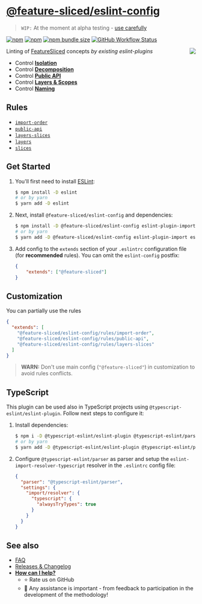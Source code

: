 # [@feature-sliced/eslint-config](https://www.npmjs.com/package/@feature-sliced/eslint-config)

> `WIP:` At the moment at alpha testing - [use carefully](https://github.com/feature-sliced/eslint-config/discussions/55)

[npm]: https://www.npmjs.com/package/@feature-sliced/eslint-config

[![npm](https://img.shields.io/npm/v/@feature-sliced/eslint-config?style=flat-square)][npm]
[![npm](https://img.shields.io/npm/dw/@feature-sliced/eslint-config?style=flat-square)][npm]
[![npm bundle size](https://img.shields.io/bundlephobia/min/@feature-sliced/eslint-config?style=flat-square)][npm]
[![GitHub Workflow Status](https://img.shields.io/github/workflow/status/feature-sliced/eslint-config/Test%20current%20build?label=tests&style=flat-square)](https://github.com/feature-sliced/eslint-config/actions)

<img src="https://avatars.githubusercontent.com/u/60469024?s=120&v=4" align="right">

Linting of [FeatureSliced](https://github.com/feature-sliced/documentation) concepts *by existing eslint-plugins*

- Control [**Isolation**](https://feature-sliced.design/docs/concepts/low-coupling)
- Control [**Decomposition**](https://feature-sliced.design/docs/concepts/app-splitting)
- Control [**Public API**](https://feature-sliced.design/docs/concepts/public-api)
- Control [**Layers & Scopes**](https://feature-sliced.design/docs/reference/layers)
- Control [**Naming**](https://feature-sliced.design/docs/concepts/naming-adaptability)

<!--
Uncomment if will be needed

## Table of contents
* [Overview](#overview)
* [Get started](#get-started)
* [Usage](#usage)
* [Also](#also)
-->

## Rules

- [`import-order`](./rules/import-order)
- [`public-api`](./rules/public-api)
- [`layers-slices`](./rules/layers-slices)
- [`layers`](./rules/layers)
- [`slices`](./rules/slices)

## Get Started

1. You'll first need to install [ESLint](http://eslint.org):

    ```sh
    $ npm install -D eslint
    # or by yarn
    $ yarn add -D eslint
    ```

2. Next, install `@feature-sliced/eslint-config` and dependencies:

    ```sh
    $ npm install -D @feature-sliced/eslint-config eslint-plugin-import eslint-plugin-boundaries
    # or by yarn
    $ yarn add -D @feature-sliced/eslint-config eslint-plugin-import eslint-plugin-boundaries
    ```

3. Add config to the `extends` section of your `.eslintrc` configuration file (for **recommended** rules). You can omit the `eslint-config` postfix:

    ```json
    {
        "extends": ["@feature-sliced"]
    }
    ```

## Customization

You can partially use the rules

```json
{
  "extends": [
    "@feature-sliced/eslint-config/rules/import-order",
    "@feature-sliced/eslint-config/rules/public-api",
    "@feature-sliced/eslint-config/rules/layers-slices"
  ]
}
```

> **WARN:** Don't use main config (`"@feature-sliced"`) in customization to avoid rules conflicts.

## TypeScript

This plugin can be used also in TypeScript projects using `@typescript-eslint/eslint-plugin`. Follow next steps to configure it:

1. Install dependencies:

   ```sh
   $ npm i -D @typescript-eslint/eslint-plugin @typescript-eslint/parser eslint-import-resolver-typescript
   # or by yarn
   $ yarn add -D @typescript-eslint/eslint-plugin @typescript-eslint/parser eslint-import-resolver-typescript
   ```

2. Configure `@typescript-eslint/parser` as parser and setup the `eslint-import-resolver-typescript` resolver in the `.eslintrc` config file:

   ```json
   {
     "parser": "@typescript-eslint/parser",
     "settings": {
       "import/resolver": {
         "typescript": {
           "alwaysTryTypes": true
         }
       }
     }
   }
   ```

## See also

- [FAQ](./FAQ.md)
- [Releases & Changelog](https://github.com/feature-sliced/eslint-config/releases)
- [**How can I help?**](./CONTRIBUTING.md)
  - ⭐ Rate us on GitHub
  - 💫 Any assistance is important - from feedback to participation in the development of the methodology!
